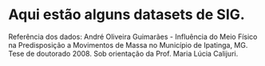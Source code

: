 # Aqui estão alguns datasets de SIG.

Referência dos dados:
André Oliveira Guimarães - Influência do Meio Físico na Predisposição a Movimentos de Massa no Município de Ipatinga, MG.  Tese de doutorado 2008. Sob orientação da Prof. Maria Lúcia Calijuri.
